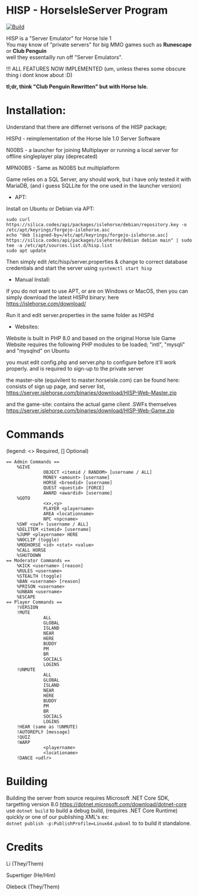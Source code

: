# HISP - HorseIsleServer Program

[![Build](https://github.com/islehorse/HISP/workflows/build/badge.svg)](https://github.com/islehorse/HISP/actions?query=workflow%3Abuild)

HISP is a "Server Emulator" for Horse Isle 1          
You may know of "private servers" for big MMO games such as **Runescape** or **Club Penguin**          
well they essentailly run off "Server Emulators".          

!!! ALL FEATURES NOW IMPLEMENTED (um, unless theres some obscure thing i dont know about :D)

**tl;dr, think "Club Penguin Rewritten" but with Horse Isle.**


# Installation:

Understand that there are differnet verisons of the HISP package;

HISPd - reimplementation of the Horse Isle 1.0 Server Software 

N00BS - a launcher for joining Multiplayer or running a local server for offline singleplayer play (deprecated)

MPN00BS - Same as N00BS but multiplatform

Game relies on a SQL Server, any should work, but i have only tested it with MariaDB, 
(and i guess SQLLite for the one used in the launcher version)

- APT:

Install on Ubuntu or Debian via APT:
```
sudo curl https://silica.codes/api/packages/islehorse/debian/repository.key -o /etc/apt/keyrings/forgejo-islehorse.asc
echo "deb [signed-by=/etc/apt/keyrings/forgejo-islehorse.asc] https://silica.codes/api/packages/islehorse/debian debian main" | sudo tee -a /etc/apt/sources.list.d/hisp.list
sudo apt update
```

Then simply edit /etc/hisp/server.properties & change to correct database credentials
and start the server using ``systemctl start hisp``

- Manual Install:

If you do not want to use APT, or are on Windows or MacOS, then you can simply download the latest HISPd binary:
here https://islehorse.com/download/

Run it and edit server.properties in the same folder as HISPd

- Websites:

Website is built in PHP 8.0 and based on the original Horse Isle Game Website
requires the following PHP modules to be loaded; "intl", "mysqli" and "mysqlnd" on Ubuntu

you must edit config.php and server.php to configure before it'll work properly.
and is required to sign-up to the private server

the master-site (equivilent to master.horseisle.com) can be found here:
consists of sign up page, and server list, 
https://server.islehorse.com/binaries/download/HISP-Web-Master.zip

and the game-site:
contains the actual game client .SWFs themselves
https://server.islehorse.com/binaries/download/HISP-Web-Game.zip

# Commands     
(legend: <> Required, [] Optional)
```
== Admin Commands ==            
    %GIVE                 
              OBJECT <itemid / RANDOM> [username / ALL]         
              MONEY <amount> [username]             
              HORSE <breedid> [username]         
              QUEST <questid> [FORCE]       
              AWARD <awardid> [username]
    %GOTO                             
              <x>,<y>         
              PLAYER <playername>        
              AREA <locationname>           
              NPC <npcname>             
    %SWF <swf> [username / ALL]
    %DELITEM <itemid> [username]
    %JUMP <playername> HERE              
    %NOCLIP (toggle)            
    %MODHORSE <id> <stat> <value>
    %CALL HORSE            
    %SHUTDOWN
== Moderator Commands ==         
    %KICK <username> [reason]         
    %RULES <username>          
    %STEALTH (toggle)        
    %BAN <username> [reason]     
    %PRISON <username>
    %UNBAN <username>       
    %ESCAPE               
== Player Commands ==         
    !VERSION 
    !MUTE                    
              ALL        
              GLOBAL       
              ISLAND        
              NEAR        
              HERE        
              BUDDY        
              PM        
              BR          
              SOCIALS         
              LOGINS            
    !UNMUTE              
              ALL         
              GLOBAL         
              ISLAND         
              NEAR        
              HERE         
              BUDDY       
              PM           
              BR             
              SOCIALS           
              LOGINS               
    !HEAR (same as !UNMUTE)            
    !AUTOREPLY [message]              
    !QUIZ                   
    !WARP           
              <playername>           
              <locationame>        
    !DANCE <udlr>       
```
 
# Building
 Building the server from source requires Microsoft .NET Core SDK, targetting version 8.0 https://dotnet.microsoft.com/download/dotnet-core
 use ``dotnet build`` to build a debug build, (requires .NET Core Runtime) quickly or one of our publishing XML's
 ex:        
 ``dotnet publish -p:PublishProfile=Linux64.pubxml`` to to build it standalone.
 
 
 # Credits
 
Li (They/Them)

Supertiger (He/Him)

Olebeck (They/Them)
 
